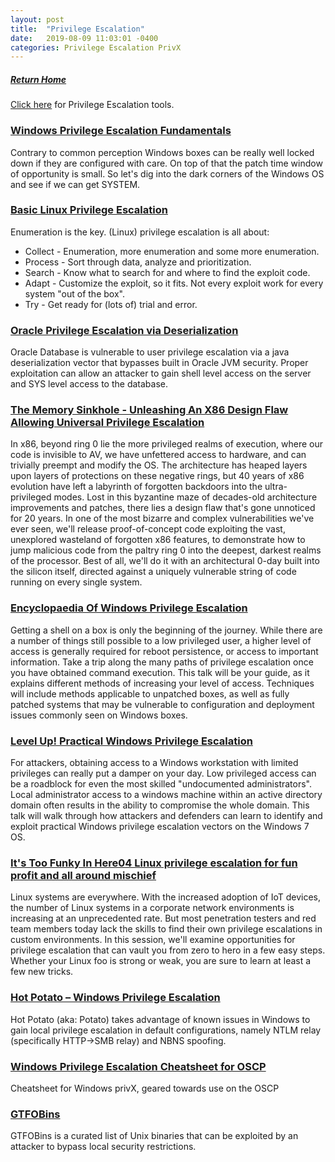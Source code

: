 ```yaml
---
layout: post
title:  "Privilege Escalation"
date:   2019-08-09 11:03:01 -0400
categories: Privilege Escalation PrivX
---
```

##### [Return Home](https://thegetch.github.io/penetration/testing/resources/2020/07/24/Home/)

[Click here](https://thegetch.github.io/PenetrationTestingResources/PrivilegeEscalationTools) for Privilege Escalation tools.

### [Windows Privilege Escalation Fundamentals](http://www.fuzzysecurity.com/tutorials/16.html)

Contrary to common perception Windows boxes can be really well locked down if they are configured with care. On top of that the patch time window of opportunity is small. So let's dig into the dark corners of the Windows OS and see if we can get SYSTEM.

### [Basic Linux Privilege Escalation](https://blog.g0tmi1k.com/2011/08/basic-linux-privilege-escalation/)

Enumeration is the key.
(Linux) privilege escalation is all about:
* 	Collect - Enumeration, more enumeration and some more enumeration.
* 	Process - Sort through data, analyze and prioritization.
* 	Search - Know what to search for and where to find the exploit code.
* 	Adapt - Customize the exploit, so it fits. Not every exploit work for every system "out of the box".
* 	Try - Get ready for (lots of) trial and error.

### [Oracle Privilege Escalation via Deserialization](http://obtruse.syfrtext.com/2018/07/oracle-privilege-escalation-via.html)

Oracle Database is vulnerable to user privilege escalation via a java deserialization vector that bypasses built in Oracle JVM security.  Proper exploitation can allow an attacker to gain shell level access on the server and SYS level access to the database.

### [The Memory Sinkhole - Unleashing An X86 Design Flaw Allowing Universal Privilege Escalation](https://www.youtube.com/watch?v=lR0nh-TdpVg)

In x86, beyond ring 0 lie the more privileged realms of execution, where our code is invisible to AV, we have unfettered access to hardware, and can trivially preempt and modify the OS. The architecture has heaped layers upon layers of protections on these negative rings, but 40 years of x86 evolution have left a labyrinth of forgotten backdoors into the ultra-privileged modes. Lost in this byzantine maze of decades-old architecture improvements and patches, there lies a design flaw that's gone unnoticed for 20 years. In one of the most bizarre and complex vulnerabilities we've ever seen, we'll release proof-of-concept code exploiting the vast, unexplored wasteland of forgotten x86 features, to demonstrate how to jump malicious code from the paltry ring 0 into the deepest, darkest realms of the processor. Best of all, we'll do it with an architectural 0-day built into the silicon itself, directed against a uniquely vulnerable string of code running on every single system.

### [Encyclopaedia Of Windows Privilege Escalation](https://www.youtube.com/watch?v=kMG8IsCohHA)

Getting a shell on a box is only the beginning of the journey. While there are a number of things still possible to a low privileged user, a higher level of access is generally required for reboot persistence, or access to important information. Take a trip along the many paths of privilege escalation once you have obtained command execution. This talk will be your guide, as it explains different methods of increasing your level of access. Techniques will include methods applicable to unpatched boxes, as well as fully patched systems that may be vulnerable to configuration and deployment issues commonly seen on Windows boxes.

### [Level Up! Practical Windows Privilege Escalation](https://www.youtube.com/watch?v=PC_iMqiuIRQ)

For attackers, obtaining access to a Windows workstation with limited privileges can really put a damper on your day. Low privileged access can be a roadblock for even the most skilled "undocumented administrators". Local administrator access to a windows machine within an active directory domain often results in the ability to compromise the whole domain. This talk will walk through how attackers and defenders can learn to identify and exploit practical Windows privilege escalation vectors on the Windows 7 OS.

### [It's Too Funky In Here04 Linux privilege escalation for fun profit and all around mischief](https://www.youtube.com/watch?v=dk2wsyFiosg)

Linux systems are everywhere. With the increased adoption of IoT devices, the number of Linux systems in a corporate network environments is increasing at an unprecedented rate. But most penetration testers and red team members today lack the skills to find their own privilege escalations in custom environments. In this session, we'll examine opportunities for privilege escalation that can vault you from zero to hero in a few easy steps. Whether your Linux foo is strong or weak, you are sure to learn at least a few new tricks.

### [Hot Potato – Windows Privilege Escalation](https://foxglovesecurity.com/2016/01/16/hot-potato/)

Hot Potato (aka: Potato) takes advantage of known issues in Windows to gain local privilege escalation in default configurations, namely NTLM relay (specifically HTTP->SMB relay) and NBNS spoofing.

### [Windows Privilege Escalation Cheatsheet for OSCP](https://www.hackingdream.net/2020/03/windows-privilege-escalation-cheatsheet-for-oscp.html)

Cheatsheet for Windows privX, geared towards use on the OSCP

### [GTFOBins](https://gtfobins.github.io/)

GTFOBins is a curated list of Unix binaries that can be exploited by an attacker to bypass local security restrictions.
